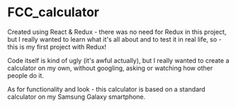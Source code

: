 # FCC_calculator

Created using React & Redux - there was no need for Redux in this project,
but I really wanted to learn what it's all about
and to test it in real life, so - this is my first project with Redux!

Code itself is kind of ugly (it's awful actually), but I really wanted to
create a calculator on my own, without googling, asking or watching how
other people do it.

As for functionality and look - this calculator is based on a standard calculator
on my Samsung Galaxy smartphone.
